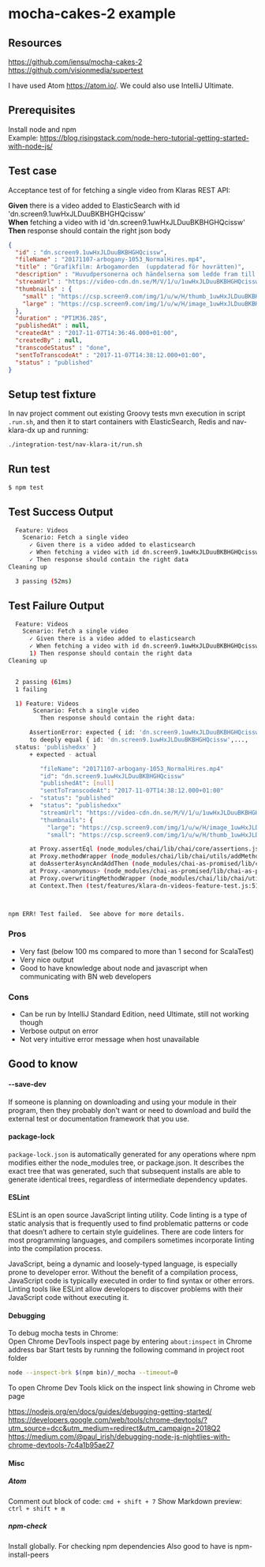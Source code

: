 
# mocha-cakes-2 example

## Resources
https://github.com/iensu/mocha-cakes-2  
https://github.com/visionmedia/supertest

I have used Atom https://atom.io/. We could also use IntelliJ Ultimate.

## Prerequisites ##
Install node and npm  
Example:
https://blog.risingstack.com/node-hero-tutorial-getting-started-with-node-js/

## Test case ##
Acceptance test of for fetching a single video from Klaras REST API:   
 
<b>Given</b> there is a video added to ElasticSearch with id 'dn.screen9.1uwHxJLDuuBKBHGHQcissw'  
<b>When</b> fetching a video with id 'dn.screen9.1uwHxJLDuuBKBHGHQcissw'  
<b>Then</b> response should contain the right json body  

```json
{
  "id" : "dn.screen9.1uwHxJLDuuBKBHGHQcissw",
  "fileName" : "20171107-arbogany-1053_NormalHires.mp4",
  "title" : "Grafikfilm: Arbogamorden  (uppdaterad för hovrätten)",
  "description" : "Huvudpersonerna och händelserna som ledde fram till rättegången och dom mot den 42:åriga kvinnan och hennes pojkvän. Nu prövas målet i Svea Hovrätt",
  "streamUrl" : "https://video-cdn.dn.se/M/V/1/u/1uwHxJLDuuBKBHGHQcissw_360p_h264h.mp4?v=1&token=0ed558211ccafe3db4784",
  "thumbnails" : {
    "small" : "https://csp.screen9.com/img/1/u/w/H/thumb_1uwHxJLDuuBKBHGHQcissw/8.jpg",
    "large" : "https://csp.screen9.com/img/1/u/w/H/image_1uwHxJLDuuBKBHGHQcissw/8.jpg"
  },
  "duration" : "PT1M36.28S",
  "publishedAt" : null,
  "createdAt" : "2017-11-07T14:36:46.000+01:00",
  "createdBy" : null,
  "transcodeStatus" : "done",
  "sentToTranscodeAt" : "2017-11-07T14:38:12.000+01:00",
  "status" : "published"
}
```

## Setup test fixture ##
In nav project comment out existing Groovy tests mvn execution in script `.run.sh`, and then it to start containers with ElasticSearch, Redis and nav-klara-dx up and running:
```sh
./integration-test/nav-klara-it/run.sh
```

## Run test ##
```sh
$ npm test
```

## Test Success Output
```sh
  Feature: Videos
    Scenario: Fetch a single video
      ✓ Given there is a video added to elasticsearch
      ✓ When fetching a video with id dn.screen9.1uwHxJLDuuBKBHGHQcissw/ from nav-klara-dn
      ✓ Then response should contain the right data
Cleaning up

  3 passing (52ms)
```

## Test Failure Output
```sh
  Feature: Videos
    Scenario: Fetch a single video
      ✓ Given there is a video added to elasticsearch
      ✓ When fetching a video with id dn.screen9.1uwHxJLDuuBKBHGHQcissw/ from nav-klara-dn
      1) Then response should contain the right data
Cleaning up


  2 passing (61ms)
  1 failing

  1) Feature: Videos
       Scenario: Fetch a single video
         Then response should contain the right data:

      AssertionError: expected { id: 'dn.screen9.1uwHxJLDuuBKBHGHQcissw',...,status: 'published' } 
      to deeply equal { id: 'dn.screen9.1uwHxJLDuuBKBHGHQcissw',...,
  status: 'publishedxx' }
      + expected - actual

         "fileName": "20171107-arbogany-1053_NormalHires.mp4"
         "id": "dn.screen9.1uwHxJLDuuBKBHGHQcissw"
         "publishedAt": [null]
         "sentToTranscodeAt": "2017-11-07T14:38:12.000+01:00"
      -  "status": "published"
      +  "status": "publishedxx"
         "streamUrl": "https://video-cdn.dn.se/M/V/1/u/1uwHxJLDuuBKBHGHQcissw_360p_h264h.mp4?v=1&token=0ed558211ccafe3db4784"
         "thumbnails": {
           "large": "https://csp.screen9.com/img/1/u/w/H/image_1uwHxJLDuuBKBHGHQcissw/8.jpg"
           "small": "https://csp.screen9.com/img/1/u/w/H/thumb_1uwHxJLDuuBKBHGHQcissw/8.jpg"

      at Proxy.assertEql (node_modules/chai/lib/chai/core/assertions.js:1080:10)
      at Proxy.methodWrapper (node_modules/chai/lib/chai/utils/addMethod.js:57:25)
      at doAsserterAsyncAndAddThen (node_modules/chai-as-promised/lib/chai-as-promised.js:289:22)
      at Proxy.<anonymous> (node_modules/chai-as-promised/lib/chai-as-promised.js:255:20)
      at Proxy.overwritingMethodWrapper (node_modules/chai/lib/chai/utils/overwriteMethod.js:78:33)
      at Context.Then (test/features/klara-dn-videos-feature-test.js:51:23)



npm ERR! Test failed.  See above for more details.
```

### Pros
+ Very fast (below 100 ms compared to more than 1 second for ScalaTest)
+ Very nice output
+ Good to have knowledge about node and javascript when communicating with BN web developers
 
### Cons
- Can be run by IntelliJ Standard Edition, need Ultimate, still not working though
- Verbose output on error
- Not very intuitive error message when host unavailable


## Good to know ##

#### --save-dev ####
If someone is planning on downloading and using your module in their program, then they probably don't want or need to download and build the external test or documentation framework that you use.

#### package-lock ####
`package-lock.json` is automatically generated for any operations where npm modifies either the node_modules tree, or package.json. It describes the exact tree that was generated, such that subsequent installs are able to generate identical trees, regardless of intermediate dependency updates.

#### ESLint ####
ESLint is an open source JavaScript linting utility. Code linting is a type of static analysis that is frequently used to find problematic patterns or code that doesn’t adhere to certain style guidelines. There are code linters for most programming languages, and compilers sometimes incorporate linting into the compilation process.

JavaScript, being a dynamic and loosely-typed language, is especially prone to developer error. Without the benefit of a compilation process, JavaScript code is typically executed in order to find syntax or other errors. Linting tools like ESLint allow developers to discover problems with their JavaScript code without executing it.

#### Debugging ####
To debug mocha tests in Chrome:  
Open Chrome DevTools inspect page by entering `about:inspect` in Chrome address bar 
Start tests by running the following command in project root folder
```sh
node --inspect-brk $(npm bin)/_mocha --timeout=0
```
To open Chrome Dev Tools klick on the inspect link showing in Chrome web page

https://nodejs.org/en/docs/guides/debugging-getting-started/
https://developers.google.com/web/tools/chrome-devtools/?utm_source=dcc&utm_medium=redirect&utm_campaign=2018Q2
https://medium.com/@paul_irish/debugging-node-js-nightlies-with-chrome-devtools-7c4a1b95ae27

#### Misc ####
##### Atom #####
Comment out block of code: `cmd + shift + 7`
Show Markdown preview: `ctrl + shift + m`

##### npm-check #####
Install globally. For checking npm dependencies
Also good to have is npm-install-peers
